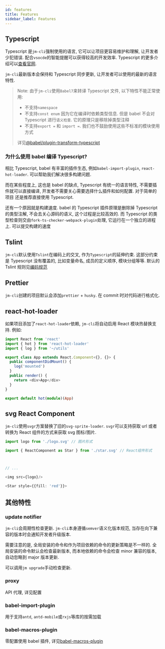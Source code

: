 ```yaml
---
id: features
title: Features
sidebar_label: Features
---
```


## Typescript

Typescript 是`jm-cli`强制使用的语言, 它可以让项目更容易维护和理解, 让开发者少犯错误.
配合`vsocde`的智能提醒可以获得较高的开发效率. Typescript 的更多介绍可以[查看官网](https://www.typescriptlang.org).

`jm-cli`最新版本会保持和 Typescript 同步更新, 让开发者可以使用的最新的语言特性.

> Note: 由于`jm-cli`使用`Babel7`来转译 Typescript 文件, 以下特性不能正常使用:
>
> - 不支持`namespace`
> - 不支持`const enum` 因为它在编译时依赖类型信息. 但是 babel 不会对 Typescript 进行`语义检查`. 它的原理只是移除掉类型注释
> - 不支持`export =` 和 `import =`. 我们也不鼓励使用这些不标准的模块使用方式
>
> 详见[@babel/plugin-transform-typescript](https://babeljs.io/docs/en/babel-plugin-transform-typescript)

### 为什么使用 babel 编译 Typescript?

相比 Typescript, babel 有丰富的插件生态, 例如`babel-import-plugin`, `react-hot-loader`. 可以帮助我们解决很多构建问题.

而在某些程度上, 这也是 babel 的缺点, Typescript 有统一的语言特性, 不需要插件就可以直接编译, 开发者不需要关心需要选择什么插件和如何配置. 对于简单的项目
还是推荐直接使用 Typescript.

还有一个原因就是构建速度. babel 的 Typescript 插件原理是删除掉 Typescript 的类型注解, 不会去关心源码的语义, 这个过程是比较高效的.
而 Typescript 的类型检查则交由`fork-ts-checker-webpack-plugin`处理, 它运行在一个独立的进程上. 可以提交构建的速度

## Tslint

`jm-cli`默认使用`Tslint`在编码上的交叉, 作为`Typescript`的延伸约束. 这部分约束是 Typescript 没有覆盖的, 比如变量命名, 成员的定义顺序,
模块分组等等. 默认的 Tslint 规则见[编码规范](tslint.md)

## Prettier

`jm-cli`创建的项目默认会添加`prettier` + `husky`. 在 commit 时对代码进行格式化.

## react-hot-loader

如果项目添加了`react-hot-loader`依赖, `jm-cli`将自动启用 React 模块热替换支持. 例如:

```typescript
import React from 'react'
import { hot } from 'react-hot-loader'
import { log } from '~/utils'

export class App extends React.Component<{}, {}> {
  public componentDidMount() {
    log('mounted')
  }
  public render() {
    return <div>App</div>
  }
}

export default hot(module)(App)
```

## svg React Component

`jm-cli`使用`svgr`方案替换了旧的`svg-sprite-loader`. `svgr`可以支持获取 url 或者转换为 React 组件的方式来获取 svg 图标/图片.

```typescript
import logo from './logo.svg' // 图片形式
import { ReactComponent as Star } from './star.svg' // React组件形式

// ...
<img src={logo}/>
<Star style={{fill: 'red'}}>
```

## 其他特性

### update notifier

`jm-cli`会周期性检查更新. `jm-cli`本身遵循`semver`语义化版本规范, 当存在向下兼容的版本时会通知开发者升级版本.

需要注意的是, 全局安装的命令和作为项目依赖的命令的更新策略是不一样的. 全局安装的命令默认会检查最新版本, 而本地依赖的命令会检查 minor 兼容的版本,
自动忽略到 major 版本更新.

可以调用`jm upgrade`手动检查更新.

### proxy

API 代理, 详见配置

### babel-import-plugin

用于支持`antd`, `antd-mobile`或`rxjs`等库的按需加载

### babel-macros-plugin

零配置使用 babel 插件, 详见[babel-macros-plugin](babel-macro.md)
